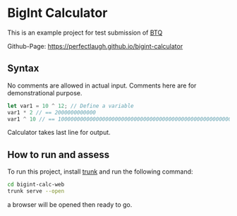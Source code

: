 # BigInt Calculator

This is an example project for test submission of [BTQ](https://btq.li/)

Github-Page: https://perfectlaugh.github.io/bigint-calculator

## Syntax

No comments are allowed in actual input. Comments here are for demonstrational purpose.

```rust
let var1 = 10 ^ 12; // Define a variable
var1 * 2 // == 2000000000000
var1 ^ 10 // == 1000000000000000000000000000000000000000000000000000000000000000000000000000000000000000000000000000000000000000000000000
```

Calculator takes last line for output.

## How to run and assess

To run this project, install [trunk](https://trunkrs.dev/)
and run the following command:

```sh
cd bigint-calc-web
trunk serve --open
```

a browser will be opened then ready to go.
